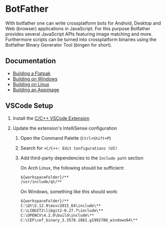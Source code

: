 # BotFather

With botfather one can write crossplatform bots for Android, Desktop and Web (browser) applications in JavaScript.
For this purpose Botfather provides several JavaScript APIs featuring image matching and more.
Furthermore scripts can be turned into crossplatform binaries using the Botfather Binary Generator Tool (bingen for short).

## Documentation

- [Building a Flatpak](docs/building-a-flatpak.md)
- [Building on Windows](docs/building-on-windows-10.md)
- [Building on Linux](docs/building-on-linux.md)
- [Building an Appimage](docs/building-an-appimage.md)

## VSCode Setup

1. Install the [C/C++ VSCode Extension](https://marketplace.visualstudio.com/items?itemName=ms-vscode.cpptools)
2. Update the extension's IntelliSense configuration

    1. Open the Command Palette (`Ctrl+Shift+P`)
    2. Search for `>C/C++: Edit Configurations (UI)`
    3. Add third-party dependencies to the `Include path` section

        On Arch Linux, the following should be sufficient:

        ```txt
        ${workspaceFolder}/**
        /usr/include/qt/**
        ```

        On Windows, something like this should work:

        ```txt
        ${workspaceFolder}/**
        C:\Qt\5.12.9\msvc2015_64\include\**
        C:\LIBGIT2\libgit2-0.27.7\include\**
        C:\OPENCV\4.2.0\build\include\**
        C:\CEF\cef_binary_3.3578.1861.g1992780_windows64\**
        ```
